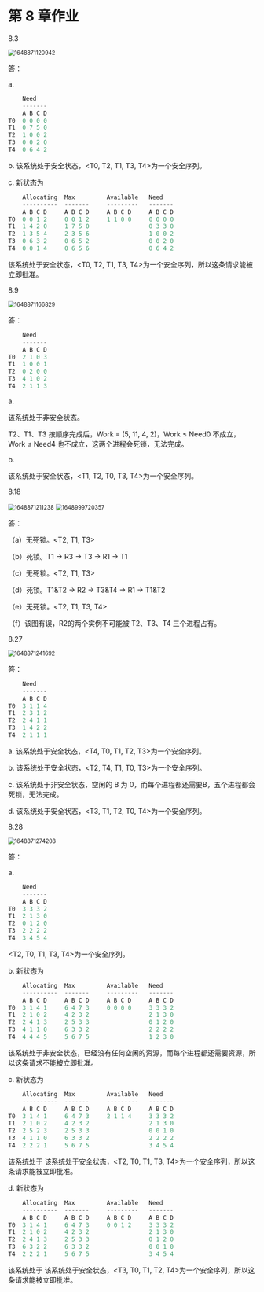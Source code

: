 # 第 8 章作业

8.3

<img src="C:\Users\Xiao-PC\AppData\Roaming\Typora\typora-user-images\1648871120942.png" alt="1648871120942" style="zoom:80%;" />

答：

a. 

```c
	Need
	-------
	A B C D
T0	0 0 0 0  
T1	0 7 5 0
T2	1 0 0 2
T3	0 0 2 0 
T4	0 6 4 2 
```

b. 该系统处于安全状态，<T0, T2, T1, T3, T4>为一个安全序列。

c. 新状态为

```c
	Allocating	Max			Available	Need
	----------	-------		---------	-------
	A B C D		A B C D		A B C D		A B C D
T0	0 0 1 2		0 0 1 2		1 1 0 0		0 0 0 0
T1	1 4 2 0		1 7 5 0					0 3 3 0
T2	1 3 5 4		2 3 5 6					1 0 0 2
T3	0 6 3 2		0 6 5 2					0 0 2 0
T4	0 0 1 4		0 6 5 6					0 6 4 2
```

该系统处于安全状态，<T0, T2, T1, T3, T4>为一个安全序列，所以这条请求能被立即批准。



8.9

<img src="C:\Users\Xiao-PC\AppData\Roaming\Typora\typora-user-images\1648871166829.png" alt="1648871166829" style="zoom:80%;" />



答：

```c
	Need
	-------
	A B C D
T0	2 1 0 3  
T1	1 0 0 1
T2	0 2 0 0
T3	4 1 0 2 
T4	2 1 1 3 
```

a. 

该系统处于非安全状态。

T2、T1、T3 按顺序完成后，Work = (5, 11, 4, 2)，Work ≤ Need0 不成立，Work ≤ Need4 也不成立，这两个进程会死锁，无法完成。

b. 

该系统处于安全状态，<T1, T2, T0, T3, T4>为一个安全序列。



8.18

<img src="C:\Users\Xiao-PC\AppData\Roaming\Typora\typora-user-images\1648871211238.png" alt="1648871211238" style="zoom:80%;" />

<img src="C:\Users\Xiao-PC\AppData\Roaming\Typora\typora-user-images\1648999720357.png" alt="1648999720357" style="zoom:80%;" />

答：

（a）无死锁。<T2, T1, T3>

（b）死锁。T1 -> R3 -> T3 -> R1 -> T1

（c）无死锁。<T2, T1, T3>

（d）死锁。T1&T2 -> R2 -> T3&T4 -> R1 -> T1&T2

（e）无死锁。<T2, T1, T3, T4>

（f）该图有误，R2的两个实例不可能被 T2、T3、T4 三个进程占有。



8.27

<img src="C:\Users\Xiao-PC\AppData\Roaming\Typora\typora-user-images\1648871241692.png" alt="1648871241692" style="zoom:80%;" />

答：

```c
	Need
	-------
	A B C D
T0	3 1 1 4
T1	2 3 1 2
T2	2 4 1 1
T3	1 4 2 2 
T4	2 1 1 1 
```

a. 该系统处于安全状态，<T4, T0, T1, T2, T3>为一个安全序列。

b. 该系统处于安全状态，<T2, T4, T1, T0, T3>为一个安全序列。

c. 该系统处于非安全状态，空闲的 B 为 0，而每个进程都还需要B，五个进程都会死锁，无法完成。

d. 该系统处于安全状态，<T3, T1, T2, T0, T4>为一个安全序列。



8.28

<img src="C:\Users\Xiao-PC\AppData\Roaming\Typora\typora-user-images\1648871274208.png" alt="1648871274208" style="zoom:80%;" />

答：

a. 

```c
	Need
	-------
	A B C D
T0	3 3 3 2
T1	2 1 3 0
T2	0 1 2 0
T3	2 2 2 2 
T4	3 4 5 4 
```

<T2, T0, T1, T3, T4>为一个安全序列。



b. 新状态为

```c
	Allocating	Max			Available	Need
	----------	-------		---------	-------
	A B C D		A B C D		A B C D		A B C D
T0	3 1 4 1		6 4 7 3		0 0 0 0		3 3 3 2
T1	2 1 0 2		4 2 3 2					2 1 3 0
T2	2 4 1 3		2 5 3 3					0 1 2 0
T3	4 1 1 0		6 3 3 2					2 2 2 2
T4	4 4 4 5		5 6 7 5					1 2 3 0
```

该系统处于非安全状态，已经没有任何空闲的资源，而每个进程都还需要资源，所以这条请求不能被立即批准。



c. 新状态为

```c
	Allocating	Max			Available	Need
	----------	-------		---------	-------
	A B C D		A B C D		A B C D		A B C D
T0	3 1 4 1		6 4 7 3		2 1 1 4		3 3 3 2
T1	2 1 0 2		4 2 3 2					2 1 3 0
T2	2 5 2 3		2 5 3 3					0 0 1 0
T3	4 1 1 0		6 3 3 2					2 2 2 2
T4	2 2 2 1		5 6 7 5					3 4 5 4
```

该系统处于 该系统处于安全状态，<T2, T0, T1, T3, T4>为一个安全序列，所以这条请求能被立即批准。

d. 新状态为

```c
	Allocating	Max			Available	Need
	----------	-------		---------	-------
	A B C D		A B C D		A B C D		A B C D
T0	3 1 4 1		6 4 7 3		0 0 1 2		3 3 3 2
T1	2 1 0 2		4 2 3 2					2 1 3 0
T2	2 4 1 3		2 5 3 3					0 1 2 0
T3	6 3 2 2		6 3 3 2					0 0 1 0
T4	2 2 2 1		5 6 7 5					3 4 5 4
```

该系统处于 该系统处于安全状态，<T3, T0, T1, T2, T4>为一个安全序列，所以这条请求能被立即批准。

